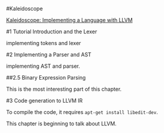 #Kaleidoscope

[Kaleidoscope: Implementing a Language with LLVM](http://llvm.org/docs/tutorial/index.html)

#1 Tutorial Introduction and the Lexer

implementing tokens and lexer

#2 Implementing a Parser and AST

implementing AST and parser.

##2.5 Binary Expression Parsing

This is the most interesting part of this chapter.

#3 Code generation to LLVM IR

To compile the code, it requires `apt-get install libedit-dev`.

This chapter is beginning to talk about LLVM.
